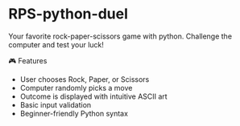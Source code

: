 # RPS-python-duel
Your favorite rock-paper-scissors game with python. Challenge the computer and test your luck!

🎮 Features

- User chooses Rock, Paper, or Scissors
- Computer randomly picks a move
- Outcome is displayed with intuitive ASCII art
- Basic input validation
- Beginner-friendly Python syntax
